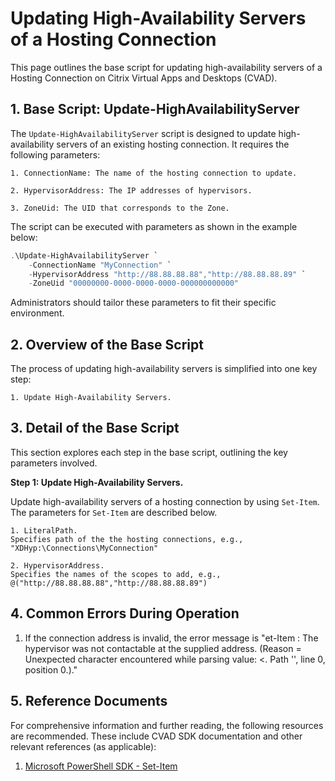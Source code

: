 # Updating High-Availability Servers of a Hosting Connection

This page outlines the base script for updating high-availability servers of a Hosting Connection on Citrix Virtual Apps and Desktops (CVAD). 



## 1. Base Script: Update-HighAvailabilityServer

The `Update-HighAvailabilityServer` script is designed to update high-availability servers of an existing hosting connection. It requires the following parameters:

    1. ConnectionName: The name of the hosting connection to update.
    
    2. HypervisorAddress: The IP addresses of hypervisors.
    
    3. ZoneUid: The UID that corresponds to the Zone.

The script can be executed with parameters as shown in the example below:

```powershell
.\Update-HighAvailabilityServer `
    -ConnectionName "MyConnection" `
    -HypervisorAddress "http://88.88.88.88","http://88.88.88.89" `
    -ZoneUid "00000000-0000-0000-0000-000000000000"
```

Administrators should tailor these parameters to fit their specific environment.



## 2. Overview of the Base Script

The process of updating high-availability servers is simplified into one key step:

    1. Update High-Availability Servers.



## 3. Detail of the Base Script

This section explores each step in the base script, outlining the key parameters involved.

**Step 1: Update High-Availability Servers.**

Update high-availability servers of a hosting connection by using ``Set-Item``. The parameters for ``Set-Item`` are described below.

    1. LiteralPath.
    Specifies path of the the hosting connections, e.g., "XDHyp:\Connections\MyConnection"

    2. HypervisorAddress.
    Specifies the names of the scopes to add, e.g., @("http://88.88.88.88","http://88.88.88.89")



## 4. Common Errors During Operation

1. If the connection address is invalid, the error message is "et-Item : The hypervisor was not contactable at the supplied address. (Reason = Unexpected character encountered while parsing value: <. Path '', line 0, position 0.)."



## 5. Reference Documents

For comprehensive information and further reading, the following resources are recommended. These include CVAD SDK documentation and other relevant references (as applicable):

1. [Microsoft PowerShell SDK - Set-Item](https://learn.microsoft.com/en-us/powershell/module/microsoft.powershell.management/set-item?view=powershell-7.4)



